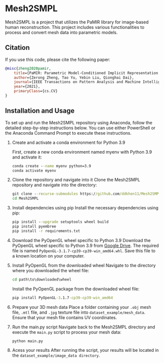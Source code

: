 # Mesh2SMPL

Mesh2SMPL is a project that utilizes the PaMIR library for image-based human reconstruction. This project includes various functionalities to process and convert mesh data into parametric models.

## Citation

If you use this code, please cite the following paper:

```bibtex
@misc{zheng2020pamir,
    title={PaMIR: Parametric Model-Conditioned Implicit Representation for Image-based Human Reconstruction},
    author={Zerong Zheng, Tao Yu, Yebin Liu, Qionghai Dai},
    journal={IEEE Transactions on Pattern Analysis and Machine Intelligence},
    year={2021},
    primaryClass={cs.CV}
}
```

## Installation and Usage
To set up and run the Mesh2SMPL repository using Anaconda, follow the detailed step-by-step instructions below. You can use either PowerShell or the Anaconda Command Prompt to execute these instructions.

1. Create and activate a conda environment for Python 3.9

    First, create a new conda environment named myenv with Python 3.9 and activate it:
    ```cmd
    conda create --name myenv python=3.9
    conda activate myenv
    ```

2. Clone the repository and navigate into it
    Clone the Mesh2SMPL repository and navigate into the directory:
    ```cmd
    git clone --recurse-submodules https://github.com/ddkhen11/Mesh2SMPL
    cd Mesh2SMPL
    ```

3. Install dependencies using pip
    Install the necessary dependencies using pip:
    ```cmd
    pip install --upgrade setuptools wheel build
    pip install pyembree
    pip install -r requirements.txt
    ```

4. Download the PyOpenGL wheel specific to Python 3.9
    Download the PyOpenGL wheel specific to Python 3.9 from [Google Drive](https://drive.google.com/drive/folders/1mz7faVsrp0e6IKCQh8MyZh-BcCqEGPwx). The required file is named `PyOpenGL-3.1.7-cp39-cp39-win_amd64.whl`. Save this file to a known location on your computer.

6. Install PyOpenGL from the downloaded wheel
    Navigate to the directory where you downloaded the wheel file:
    ```cmd
    cd path\to\downloaded\wheel
    ```
    Install the PyOpenGL package from the downloaded wheel file:
    ```cmd
    pip install PyOpenGL-3.1.7-cp39-cp39-win_amd64
    ```

6. Prepare your 3D mesh data
    Place a folder containing your `.obj` mesh file, `.mtl` file, and `.jpg` texture file into `dataset_example/mesh_data`. Ensure that your mesh file contains UV coordinates.

8. Run the main.py script
    Navigate back to the Mesh2SMPL directory and execute the `main.py` script to process your mesh data:
    ```cmd
    python main.py
    ```

8. Acess your results
    After running the script, your results will be located in the `dataset_example/image_data directory`.
